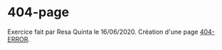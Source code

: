# 404-page

Exercice fait par Resa Quinta le 16/06/2020. 
Création d'une page [404-ERROR](https://resdev27.github.io/404-page/index.html).